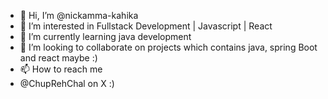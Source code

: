 - 👋 Hi, I’m @nickamma-kahika
- 👀 I’m interested in Fullstack Development | Javascript | React 
- 🌱 I’m currently learning java development
- 💞️ I’m looking to collaborate on projects which contains java, spring Boot and react maybe :)
- 📫 How to reach me
- @ChupRehChal on X :)

<!---
nickamma-kahika/nickamma-kahika is a ✨ special ✨ repository because its `README.md` (this file) appears on your GitHub profile.
You can click the Preview link to take a look at your changes.
--->
